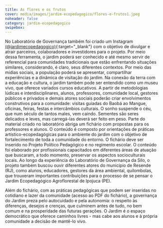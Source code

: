 ```yaml
---
title: As flores e os frutos
cover: media/images/jardim-ecopedagogico/flores-e-frutos1.jpeg
noheader: false
category: jardim-ecopedagogico
swipebox: 
---
```


No Laboratório de Governança também foi criado um Instagram [(@jardimecopedagogico)](https://instagram.com/jardimecopedagogico){:target="_blank"} com o objetivo de divulgar e atrair parceiros, colaboradores e investidores para o projeto. Por meio dessa ferramenta, o jardim poderá ser conhecido e até mesmo servir de referencial para comunidades tradicionais que estão enfrentando situações similares, considerando, é claro, seus diferentes contextos. Por meio das mídias sociais, a população poderá se apresentar, compartilhar experiências e a dinâmica de visitação do jardim. 
Na conexão da terra com a educação e cultura, o jardim também pode ser entendido como um museu vivo, que oferece variados cursos educativos. A partir de metodologias lúdicas e interdisciplinares, alunos, professores, comunidade local, gestores públicos e privados e demais atores sociais poderão criar envolvimentos construtivos para a comunidade: visitas guiadas do Baobá ao Mangue, oficinas, feiras, festas e intercâmbios culturais.
O sonho suspende o céu, que num século de tantos males, vem caindo. Sementes são seres delicados e leves, mas carregá-las deverá ser feito em peso. Parte do material criado no laboratório abriga um fichário com propostas para os professores e alunos. O conteúdo é composto por orientações de práticas artístico-ecopedagógicas para o ambiente do jardim com o objetivo de fortalecimento de toda a comunidade do entorno. 
O fichário deve ser inserido no Projeto Político Pedagógico e no regimento escolar.  O conteúdo foi elaborado por profissionais capacitados em diferentes áreas de atuação que buscaram, a todo momento, preservar os aspectos socioculturais locais. Ao longo da experiência do Laboratório de Governança da Silo, o projeto também buscou ouvir diferentes atores do município de Resende (RJ), como alunos, educadores, gestores da área ambiental, quilombolas, que trouxeram importantes contribuições para o processo de se pensar o Jardim Ecopedagógico Agroflorestal de Ipojuca (PE). 

Além do fichário, com as práticas pedagógicas que podem ser inseridas no cotidiano e lazer da comunidade (acesso ao PDF do fichário), a governança do Jardim preza pelo autocuidado e pela autonomia: o respeito às diferenças, desejos e crenças, que culminem antes de tudo, no bem comum e na prosperidade das futuras gerações. O Jardim é o espaço democrático que oferece caminhos livres - mas cabe aos alunos e à própria comunidade a decisão de mantê-lo vivo.
